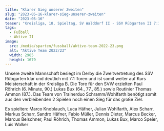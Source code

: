 ```yaml
---
title: "Klarer Sieg unserer Zweiten"
slug: "2023-05-16-klarer-sieg-unserer-zweiten"
date: "2023-05-16"
teaser: "Kreisliga, 18. Spieltag, SV Walddorf II - SSV Rübgarten II 7:1 (2:0)"
tags:
  - Fußball
  - Aktive II
image:
  src: /media/sparten/fussball/aktive-team-2022-23.png
  alt: "Aktive Team 2022/23"
  width: 2985
  height: 1679 
---
```

Unsere zweite Mannschaft besiegt im Derby die Zweitvertretung des SSV Rübgarten klar und deutlich mit 7:1 Toren und ist somit weiter auf Kurs Meisterschaft in der Kreisliga B. Die Tore für den SVW erzielten Paul Röhrich (6. Minute, 90.) Lukas Bux (64., 77., 85.) sowie Routinier Thomas Ammon (87.). Das Team von Trainerduo Schramm/Wohlfarth benötigt somit aus den verbleibenden 2 Spielen noch einen Sieg für das große Ziel.

Es spielten: Marco Knoblauch, Luca Häfner, Julian Wohlfarth, Alex Scharr, Markus Scharr, Sandro Häfner, Fabio Müller, Dennis Dieter, Marcus Becker, Marcus Belschner, Paul Röhrich, Thomas Ammon, Lukas Bux, Marco Speier, Luis Walker
